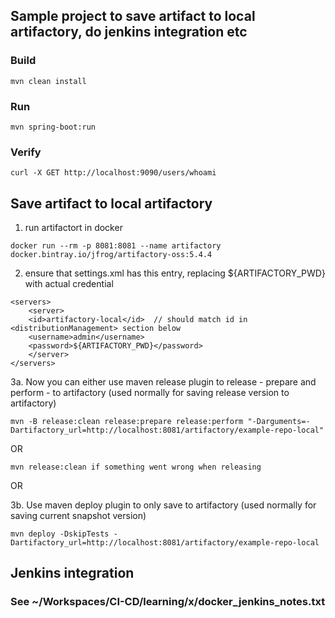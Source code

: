 ## Sample project to save artifact to local artifactory, do jenkins integration etc

### Build
`mvn clean install`

### Run
`mvn spring-boot:run`

### Verify
`curl -X GET http://localhost:9090/users/whoami`



## Save artifact to local artifactory

1. run artifactort in docker

```
docker run --rm -p 8081:8081 --name artifactory docker.bintray.io/jfrog/artifactory-oss:5.4.4
```



2. ensure that settings.xml has this entry, replacing ${ARTIFACTORY_PWD} with actual credential
```
<servers>
	<server>
	<id>artifactory-local</id>  // should match id in <distributionManagement> section below
	<username>admin</username>
	<password>${ARTIFACTORY_PWD}</password>
	</server>
</servers>
```

3a. Now you can either use maven release plugin to release - prepare and perform - to artifactory (used normally for saving release version to artifactory)
```
mvn -B release:clean release:prepare release:perform "-Darguments=-Dartifactory_url=http://localhost:8081/artifactory/example-repo-local"
```
OR
```
mvn release:clean if something went wrong when releasing
```

OR

3b. Use maven deploy plugin to only save to artifactory (used normally for saving current snapshot version)
```
mvn deploy -DskipTests -Dartifactory_url=http://localhost:8081/artifactory/example-repo-local
```



## Jenkins integration
### See ~/Workspaces/CI-CD/learning/x/docker_jenkins_notes.txt
